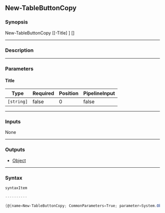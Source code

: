 New-TableButtonCopy
-------------------




### Synopsis

New-TableButtonCopy [[-Title] <string>] [<CommonParameters>]




---


### Description


---


### Parameters
#### **Title**




|Type      |Required|Position|PipelineInput|
|----------|--------|--------|-------------|
|`[string]`|false   |0       |false        |





---


### Inputs
None




---


### Outputs
* [Object](https://learn.microsoft.com/en-us/dotnet/api/System.Object)






---


### Syntax
```PowerShell
syntaxItem
```
```PowerShell
----------
```
```PowerShell
{@{name=New-TableButtonCopy; CommonParameters=True; parameter=System.Object[]}}
```
